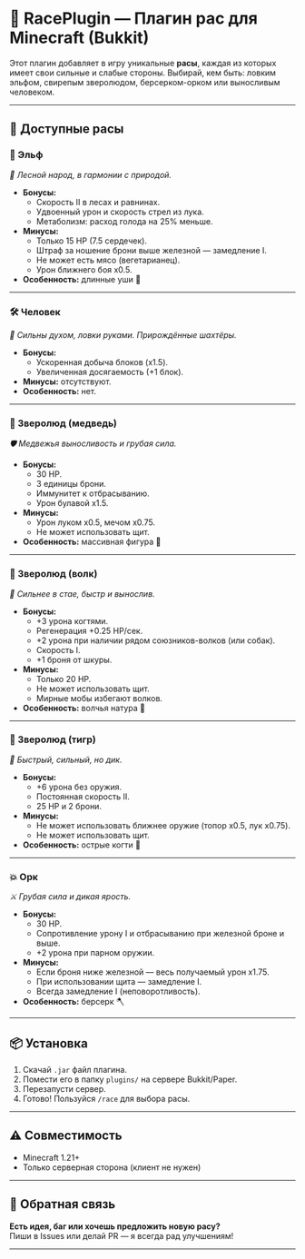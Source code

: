 # 🧬 RacePlugin — Плагин рас для Minecraft (Bukkit)

Этот плагин добавляет в игру уникальные **расы**, каждая из которых имеет свои сильные и слабые стороны. Выбирай, кем быть: ловким эльфом, свирепым зверолюдом, берсерком-орком или выносливым человеком.

---

## 📜 Доступные расы

### 🌲 Эльф

*🏹 Лесной народ, в гармонии с природой.*

- **Бонусы:**
  - Скорость II в лесах и равнинах.
  - Удвоенный урон и скорость стрел из лука.
  - Метаболизм: расход голода на 25% меньше.
- **Минусы:**
  - Только 15 HP (7.5 сердечек).
  - Штраф за ношение брони выше железной — замедление I.
  - Не может есть мясо (вегетарианец).
  - Урон ближнего боя x0.5.
- **Особенность:** длинные уши 🧝

---

### 🛠️ Человек

*🧱 Сильны духом, ловки руками. Прирождённые шахтёры.*

- **Бонусы:**
  - Ускоренная добыча блоков (x1.5).
  - Увеличенная досягаемость (+1 блок).
- **Минусы:** отсутствуют.
- **Особенность:** нет.

---

### 🐻 Зверолюд (медведь)

*🛡️ Медвежья выносливость и грубая сила.*

- **Бонусы:**
  - 30 HP.
  - 3 единицы брони.
  - Иммунитет к отбрасыванию.
  - Урон булавой x1.5.
- **Минусы:**
  - Урон луком x0.5, мечом x0.75.
  - Не может использовать щит.
- **Особенность:** массивная фигура 🐻

---

### 🐺 Зверолюд (волк)

*🐾 Сильнее в стае, быстр и вынослив.*

- **Бонусы:**
  - +3 урона когтями.
  - Регенерация +0.25 HP/сек.
  - +2 урона при наличии рядом союзников-волков (или собак).
  - Скорость I.
  - +1 броня от шкуры.
- **Минусы:**
  - Только 20 HP.
  - Не может использовать щит.
  - Мирные мобы избегают волков.
- **Особенность:** волчья натура 🐺

---

### 🐯 Зверолюд (тигр)

*💨 Быстрый, сильный, но дик.*

- **Бонусы:**
  - +6 урона без оружия.
  - Постоянная скорость II.
  - 25 HP и 2 брони.
- **Минусы:**
  - Не может использовать ближнее оружие (топор x0.5, лук x0.75).
  - Не может использовать щит.
- **Особенность:** острые когти 🐅

---

### 💥 Орк

*⚔️ Грубая сила и дикая ярость.*

- **Бонусы:**
  - 30 HP.
  - Сопротивление урону I и отбрасыванию при железной броне и выше.
  - +2 урона при парном оружии.
- **Минусы:**
  - Если броня ниже железной — весь получаемый урон x1.75.
  - При использовании щита — замедление I.
  - Всегда замедление I (неповоротливость).
- **Особенность:** берсерк 🪓

---

## 📦 Установка

1. Скачай `.jar` файл плагина.
2. Помести его в папку `plugins/` на сервере Bukkit/Paper.
3. Перезапусти сервер.
4. Готово! Пользуйся `/race` для выбора расы.

---

## ⚠️ Совместимость

- Minecraft 1.21+
- Только серверная сторона (клиент не нужен)
---

## 📧 Обратная связь

**Есть идея, баг или хочешь предложить новую расу?**  
Пиши в Issues или делай PR — я всегда рад улучшениям!

---
